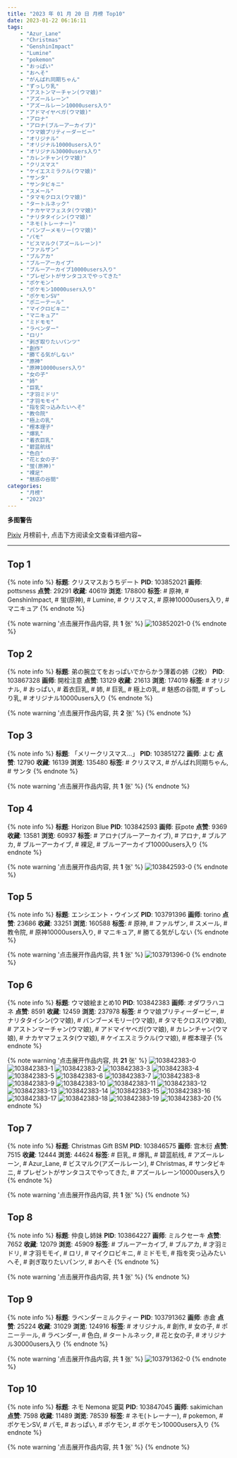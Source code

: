 ```yaml
---
title: "2023 年 01 月 20 日 月榜 Top10"
date: 2023-01-22 06:16:11
tags:
    - "Azur_Lane"
    - "Christmas"
    - "GenshinImpact"
    - "Lumine"
    - "pokemon"
    - "おっぱい"
    - "おへそ"
    - "がんばれ同期ちゃん"
    - "ずっしり乳"
    - "アストンマーチャン(ウマ娘)"
    - "アズールレーン"
    - "アズールレーン10000users入り"
    - "アドマイヤベガ(ウマ娘)"
    - "アロナ"
    - "アロナ(ブルーアーカイブ)"
    - "ウマ娘プリティーダービー"
    - "オリジナル"
    - "オリジナル10000users入り"
    - "オリジナル30000users入り"
    - "カレンチャン(ウマ娘)"
    - "クリスマス"
    - "ケイエスミラクル(ウマ娘)"
    - "サンタ"
    - "サンタビキニ"
    - "スメール"
    - "タマモクロス(ウマ娘)"
    - "タートルネック"
    - "ナカヤマフェスタ(ウマ娘)"
    - "ナリタタイシン(ウマ娘)"
    - "ネモ(トレーナー)"
    - "バンブーメモリー(ウマ娘)"
    - "パモ"
    - "ビスマルク(アズールレーン)"
    - "ファルザン"
    - "ブルアカ"
    - "ブルーアーカイブ"
    - "ブルーアーカイブ10000users入り"
    - "プレゼントがサンタコスでやってきた"
    - "ポケモン"
    - "ポケモン10000users入り"
    - "ポケモンSV"
    - "ポニーテール"
    - "マイクロビキニ"
    - "マニキュア"
    - "ミドモモ"
    - "ラベンダー"
    - "ロリ"
    - "剥ぎ取りたいパンツ"
    - "創作"
    - "勝てる気がしない"
    - "原神"
    - "原神10000users入り"
    - "女の子"
    - "姉"
    - "巨乳"
    - "才羽ミドリ"
    - "才羽モモイ"
    - "指を突っ込みたいへそ"
    - "教令院"
    - "極上の乳"
    - "樫本理子"
    - "爆乳"
    - "着衣巨乳"
    - "碧蓝航线"
    - "色白"
    - "花と女の子"
    - "蛍(原神)"
    - "裸足"
    - "魅惑の谷間"
categories:
    - "月榜"
    - "2023"
---
```


<i class="fa fa-triangle-exclamation"></i>**多图警告**<i class="fa fa-triangle-exclamation"></i>

[Pixiv](https://www.pixiv.net/) 月榜前十, 点击下方阅读全文查看详细内容~

<!-- more -->

---

## Top 1

{% note info %}
**标题**: クリスマスおうちデート
**PID**: 103852021 **画师**: pottsness
**点赞**: 29291 **收藏**: 40619 **浏览**: 178800
**标签**: # 原神, # GenshinImpact, # 蛍(原神), # Lumine, # クリスマス, # 原神10000users入り, # マニキュア
{% endnote %}

{% note warning '点击展开作品内容, 共 **1** 张' %}
![103852021-0](https://i.pixiv.re/img-original/img/2022/12/24/09/00/01/103852021_p0.jpg)
{% endnote %}

## Top 2

{% note info %}
**标题**: 弟の腕立てをおっぱいでからかう薄着の姉（2枚）
**PID**: 103867328 **画师**: 開栓注意
**点赞**: 13129 **收藏**: 21613 **浏览**: 174019
**标签**: # オリジナル, # おっぱい, # 着衣巨乳, # 姉, # 巨乳, # 極上の乳, # 魅惑の谷間, # ずっしり乳, # オリジナル10000users入り
{% endnote %}

{% note warning '点击展开作品内容, 共 **2** 张' %}
{% endnote %}

## Top 3

{% note info %}
**标题**: 「メリークリスマス…」
**PID**: 103851272 **画师**: よむ
**点赞**: 12790 **收藏**: 16139 **浏览**: 135480
**标签**: # クリスマス, # がんばれ同期ちゃん, # サンタ
{% endnote %}

{% note warning '点击展开作品内容, 共 **1** 张' %}
{% endnote %}

## Top 4

{% note info %}
**标题**: Horizon Blue
**PID**: 103842593 **画师**: 荻pote
**点赞**: 9369 **收藏**: 13581 **浏览**: 60937
**标签**: # アロナ(ブルーアーカイブ), # アロナ, # ブルアカ, # ブルーアーカイブ, # 裸足, # ブルーアーカイブ10000users入り
{% endnote %}

{% note warning '点击展开作品内容, 共 **1** 张' %}
![103842593-0](https://i.pixiv.re/img-original/img/2022/12/24/00/00/46/103842593_p0.jpg)
{% endnote %}

## Top 5

{% note info %}
**标题**: エンシエント・ウインズ
**PID**: 103791396 **画师**: torino
**点赞**: 23686 **收藏**: 33251 **浏览**: 160588
**标签**: # 原神, # ファルザン, # スメール, # 教令院, # 原神10000users入り, # マニキュア, # 勝てる気がしない
{% endnote %}

{% note warning '点击展开作品内容, 共 **1** 张' %}
![103791396-0](https://i.pixiv.re/img-original/img/2022/12/22/00/00/21/103791396_p0.jpg)
{% endnote %}

## Top 6

{% note info %}
**标题**: ウマ娘絵まとめ10
**PID**: 103842383 **画师**: オダワラハコネ
**点赞**: 8591 **收藏**: 12459 **浏览**: 237978
**标签**: # ウマ娘プリティーダービー, # ナリタタイシン(ウマ娘), # バンブーメモリー(ウマ娘), # タマモクロス(ウマ娘), # アストンマーチャン(ウマ娘), # アドマイヤベガ(ウマ娘), # カレンチャン(ウマ娘), # ナカヤマフェスタ(ウマ娘), # ケイエスミラクル(ウマ娘), # 樫本理子
{% endnote %}

{% note warning '点击展开作品内容, 共 **21** 张' %}
![103842383-0](https://i.pixiv.re/img-original/img/2022/12/24/00/00/12/103842383_p0.jpg)
![103842383-1](https://i.pixiv.re/img-original/img/2022/12/24/00/00/12/103842383_p1.jpg)
![103842383-2](https://i.pixiv.re/img-original/img/2022/12/24/00/00/12/103842383_p2.jpg)
![103842383-3](https://i.pixiv.re/img-original/img/2022/12/24/00/00/12/103842383_p3.jpg)
![103842383-4](https://i.pixiv.re/img-original/img/2022/12/24/00/00/12/103842383_p4.jpg)
![103842383-5](https://i.pixiv.re/img-original/img/2022/12/24/00/00/12/103842383_p5.jpg)
![103842383-6](https://i.pixiv.re/img-original/img/2022/12/24/00/00/12/103842383_p6.jpg)
![103842383-7](https://i.pixiv.re/img-original/img/2022/12/24/00/00/12/103842383_p7.jpg)
![103842383-8](https://i.pixiv.re/img-original/img/2022/12/24/00/00/12/103842383_p8.jpg)
![103842383-9](https://i.pixiv.re/img-original/img/2022/12/24/00/00/12/103842383_p9.jpg)
![103842383-10](https://i.pixiv.re/img-original/img/2022/12/24/00/00/12/103842383_p10.jpg)
![103842383-11](https://i.pixiv.re/img-original/img/2022/12/24/00/00/12/103842383_p11.jpg)
![103842383-12](https://i.pixiv.re/img-original/img/2022/12/24/00/00/12/103842383_p12.jpg)
![103842383-13](https://i.pixiv.re/img-original/img/2022/12/24/00/00/12/103842383_p13.jpg)
![103842383-14](https://i.pixiv.re/img-original/img/2022/12/24/00/00/12/103842383_p14.jpg)
![103842383-15](https://i.pixiv.re/img-original/img/2022/12/24/00/00/12/103842383_p15.jpg)
![103842383-16](https://i.pixiv.re/img-original/img/2022/12/24/00/00/12/103842383_p16.jpg)
![103842383-17](https://i.pixiv.re/img-original/img/2022/12/24/00/00/12/103842383_p17.jpg)
![103842383-18](https://i.pixiv.re/img-original/img/2022/12/24/00/00/12/103842383_p18.jpg)
![103842383-19](https://i.pixiv.re/img-original/img/2022/12/24/00/00/12/103842383_p19.jpg)
![103842383-20](https://i.pixiv.re/img-original/img/2022/12/24/00/00/12/103842383_p20.jpg)
{% endnote %}

## Top 7

{% note info %}
**标题**: Christmas Gift BSM
**PID**: 103846575 **画师**: 宫木衍
**点赞**: 7515 **收藏**: 12444 **浏览**: 44624
**标签**: # 巨乳, # 爆乳, # 碧蓝航线, # アズールレーン, # Azur_Lane, # ビスマルク(アズールレーン), # Christmas, # サンタビキニ, # プレゼントがサンタコスでやってきた, # アズールレーン10000users入り
{% endnote %}

{% note warning '点击展开作品内容, 共 **1** 张' %}
{% endnote %}

## Top 8

{% note info %}
**标题**: 仲良し姉妹
**PID**: 103864227 **画师**: ミルクセーキ
**点赞**: 7652 **收藏**: 12079 **浏览**: 45909
**标签**: # ブルーアーカイブ, # ブルアカ, # 才羽ミドリ, # 才羽モモイ, # ロリ, # マイクロビキニ, # ミドモモ, # 指を突っ込みたいへそ, # 剥ぎ取りたいパンツ, # おへそ
{% endnote %}

{% note warning '点击展开作品内容, 共 **1** 张' %}
{% endnote %}

## Top 9

{% note info %}
**标题**: ラベンダーミルクティー
**PID**: 103791362 **画师**: 赤倉
**点赞**: 25224 **收藏**: 31029 **浏览**: 124916
**标签**: # オリジナル, # 創作, # 女の子, # ポニーテール, # ラベンダー, # 色白, # タートルネック, # 花と女の子, # オリジナル30000users入り
{% endnote %}

{% note warning '点击展开作品内容, 共 **1** 张' %}
![103791362-0](https://i.pixiv.re/img-original/img/2022/12/22/00/00/13/103791362_p0.png)
{% endnote %}

## Top 10

{% note info %}
**标题**: ネモ Nemona 妮莫
**PID**: 103847045 **画师**: sakimichan
**点赞**: 7598 **收藏**: 11489 **浏览**: 78539
**标签**: # ネモ(トレーナー), # pokemon, # ポケモンSV, # パモ, # おっぱい, # ポケモン, # ポケモン10000users入り
{% endnote %}

{% note warning '点击展开作品内容, 共 **1** 张' %}
{% endnote %}
